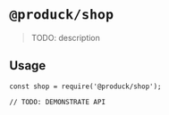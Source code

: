 # `@produck/shop`

> TODO: description

## Usage

```
const shop = require('@produck/shop');

// TODO: DEMONSTRATE API
```
